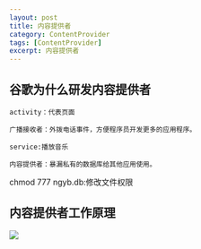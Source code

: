 ```yaml
---
layout: post
title: 内容提供者
category: ContentProvider
tags: [ContentProvider]
excerpt: 内容提供者
---
```


## 谷歌为什么研发内容提供者  ##

	activity：代表页面
	
	广播接收者：外拨电话事件，方便程序员开发更多的应用程序。
	
	service:播放音乐
	
	内容提供者：暴漏私有的数据库给其他应用使用。

chmod 777 ngyb.db:修改文件权限 


## 内容提供者工作原理 ## 

![](http://www.nangongyibin.com/assets/images/cp1.png)


    
   